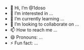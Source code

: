 - 👋 Hi, I’m @1doso
- 👀 I’m interested in ...
- 🌱 I’m currently learning ...
- 💞️ I’m looking to collaborate on ...
- 📫 How to reach me ...
- 😄 Pronouns: ...
- ⚡ Fun fact: ...

<!---
1doso/1doso is a ✨ special ✨ repository because its `README.md` (this file) appears on your GitHub profile.
You can click the Preview link to take a look at your changes.
--->
